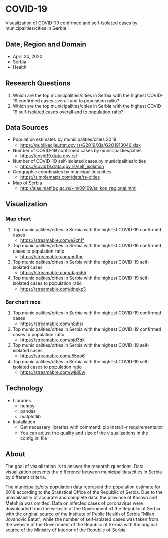 # COVID-19
Visualization of COVID-19 confirmed and self-isolated cases by municipalities/cities in Serbia

## Date, Region and Domain
* April 24, 2020
* Serbia
* Health
      
## Research Questions
1. Which are the top municipalities/cities in Serbia with the highest COVID-19 confirmed cases overall and to population ratio?
1. Which are the top municipalities/cities in Serbia with the highest COVID-19 self-isolated cases overall and to population ratio?

## Data Sources
* Population estimates by municipalities/cities 2018
    * https://publikacije.stat.gov.rs/G2019/Xls/G201913046.xlsx
* Number of COVID-19 confirmed cases by municipalities/cities
    * https://covid19.data.gov.rs/
* Number of COVID-19 self-isolated cases by municipalities/cities
    * https://covid19.data.gov.rs/self_isolation
* Geographic coordinates by municipalities/cities
    * https://simplemaps.com/data/rs-cities
* Map of Serbia
    * http://alas.matf.bg.ac.rs/~mi09109/sr_kos_regional.html

## Visualization
### Map chart
1. Top municipalities/cities in Serbia with the highest COVID-19 confirmed cases
    * https://streamable.com/e2xh1f
1. Top municipalities/cities in Serbia with the highest COVID-19 confirmed cases to population ratio
    * https://streamable.com/nnftnr
1. Top municipalities/cities in Serbia with the highest COVID-19 self-isolated cases
    * https://streamable.com/dag565
1. Top municipalities/cities in Serbia with the highest COVID-19 self-isolated cases to population ratio
    * https://streamable.com/dnekz3

### Bar chart race
1. Top municipalities/cities in Serbia with the highest COVID-19 confirmed cases
    * https://streamable.com/n8jbsi
1. Top municipalities/cities in Serbia with the highest COVID-19 confirmed cases to population ratio
    * https://streamable.com/bjd3qk
1. Top municipalities/cities in Serbia with the highest COVID-19 self-isolated cases
    * https://streamable.com/i55qo6
1. Top municipalities/cities in Serbia with the highest COVID-19 self-isolated cases to population ratio
    * https://streamable.com/wjid0w

## Technology
* Libraries
    * numpy
    * pandas
    * matplotlib  
* Installation
    * Get necessary libraries with command: pip install -r requirements.txt
    * You can adjust the quality and size of the visualizations in the config.ini file

## About
The goal of visualization is to answer the research questions. Data visualization presents the difference between municipalities/cities in Serbia by different criteria. 

The municipality/city population data represent the population estimate for 2018 according to the Statistical Office of the Republic of Serbia. Due to the unavailability of accurate and complete data, the province of Kosovo and Metohija was omitted. Data on infected cases of coronavirus were downloaded from the website of the Government of the Republic of Serbia with the original source of the Institute of Public Health of Serbia "Milan Jovanovic Batut", while the number of self-isolated cases was taken from the website of the Government of the Republic of Serbia with the original source of the Ministry of Interior of the Republic of Serbia.
